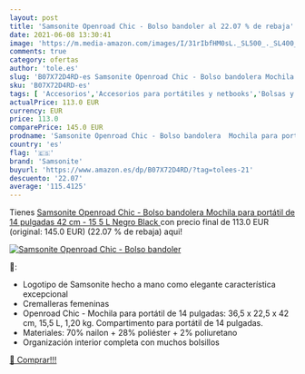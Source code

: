 ```yaml
---
layout: post
title: 'Samsonite Openroad Chic - Bolso bandoler al 22.07 % de rebaja'
date: 2021-06-08 13:30:41
image: 'https://m.media-amazon.com/images/I/31rIbfHM0sL._SL500_._SL400_.jpg'
comments: true
category: ofertas
author: 'tole.es'
slug: 'B07X72D4RD-es Samsonite Openroad Chic - Bolso bandolera Mochila para...'
sku: 'B07X72D4RD-es'
tags: [ 'Accesorios','Accesorios para portátiles y netbooks','Bolsas y fundas para portátiles y netbooks','Informática','Mochilas para portátiles y netbooks','mochila','samsonite', ]
actualPrice: 113.0 EUR
currency: EUR
price: 113.0
comparePrice: 145.0 EUR
prodname: 'Samsonite Openroad Chic - Bolso bandolera  Mochila para portátil de 14 pulgadas  42 cm - 15 5 L   Negro  Black '
country: 'es'
flag: '🇪🇸'
brand: 'Samsonite'
buyurl: 'https://www.amazon.es/dp/B07X72D4RD/?tag=tolees-21'
descuento: '22.07'
average: '115.4125'
---
```


Tienes [Samsonite Openroad Chic - Bolso bandolera  Mochila para portátil de 14 pulgadas  42 cm - 15 5 L   Negro  Black ](https://www.amazon.es/dp/B07X72D4RD/?tag=tolees-21) con precio final de  113.0 EUR (original: 145.0 EUR) (22.07 %  de rebaja) aqui!

[![Samsonite Openroad Chic - Bolso bandoler](https://m.media-amazon.com/images/I/31rIbfHM0sL._SL500_._SL400_.jpg)](https://www.amazon.es/dp/B07X72D4RD/?tag=tolees-21)

🔎:

- Logotipo de Samsonite hecho a mano como elegante característica excepcional
- Cremalleras femeninas
- Openroad Chic - Mochila para portátil de 14 pulgadas: 36,5 x 22,5 x 42 cm, 15,5 L, 1,20 kg. Compartimento para portátil de 14 pulgadas.
- Materiales: 70% nailon + 28% poliéster + 2% poliuretano
- Organización interior completa con muchos bolsillos

[🛒 Comprar!!!](https://www.amazon.es/dp/B07X72D4RD/?tag=tolees-21)
